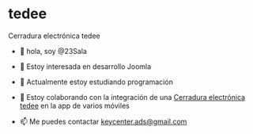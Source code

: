 # tedee
Cerradura electrónica tedee

- 👋 hola, soy @23Sala

- 👀 Estoy interesada en desarrollo Joomla

- 🌱 Actualmente estoy estudiando programación

- 💞️ Estoy colaborando con la integración de una <a href="https://keycenter.es/cerraduras-inteligentes/cerradura-electronica-tedee"> Cerradura electrónica tedee</a> en la app de varios móviles

- 📫 Me puedes contactar keycenter.ads@gmail.com
